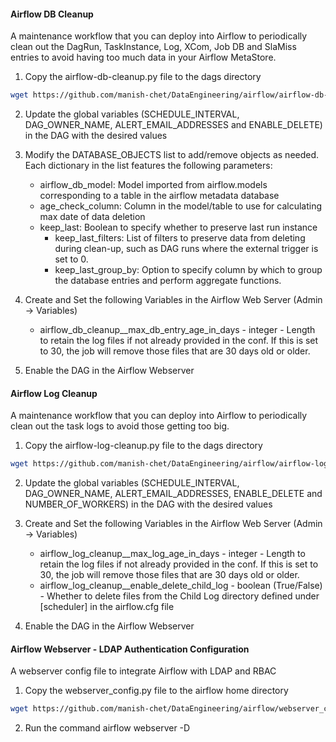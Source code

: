 #### Airflow DB Cleanup
A maintenance workflow that you can deploy into Airflow to periodically clean out the DagRun, TaskInstance, Log, XCom, Job DB and SlaMiss entries to avoid having too much data in your Airflow MetaStore.

1. Copy the airflow-db-cleanup.py file to the dags directory
```bash
wget https://github.com/manish-chet/DataEngineering/airflow/airflow-db-cleanup.py
```        
2. Update the global variables (SCHEDULE_INTERVAL, DAG_OWNER_NAME, ALERT_EMAIL_ADDRESSES and ENABLE_DELETE) in the DAG with the desired values

3. Modify the DATABASE_OBJECTS list to add/remove objects as needed. Each dictionary in the list features the following parameters:
    - airflow_db_model: Model imported from airflow.models corresponding to a table in the airflow metadata database
    - age_check_column: Column in the model/table to use for calculating max date of data deletion
    - keep_last: Boolean to specify whether to preserve last run instance
        - keep_last_filters: List of filters to preserve data from deleting during clean-up, such as DAG runs where the external trigger is set to 0. 
        - keep_last_group_by: Option to specify column by which to group the database entries and perform aggregate functions.

4. Create and Set the following Variables in the Airflow Web Server (Admin -> Variables)

    - airflow_db_cleanup__max_db_entry_age_in_days - integer - Length to retain the log files if not already provided in the conf. If this is set to 30, the job will remove those files that are 30 days old or older.

5. Enable the DAG in the Airflow Webserver

#### Airflow Log Cleanup   
A maintenance workflow that you can deploy into Airflow to periodically clean out the task logs to avoid those getting too big.

1. Copy the airflow-log-cleanup.py file to the dags directory
```bash
wget https://github.com/manish-chet/DataEngineering/airflow/airflow-log-cleanup.py
```
2. Update the global variables (SCHEDULE_INTERVAL, DAG_OWNER_NAME, ALERT_EMAIL_ADDRESSES, ENABLE_DELETE and NUMBER_OF_WORKERS) in the DAG with the desired values

3. Create and Set the following Variables in the Airflow Web Server (Admin -> Variables)

    - airflow_log_cleanup__max_log_age_in_days - integer - Length to retain the log files if not already provided in the conf. If this is set to 30, the job will remove those files that are 30 days old or older.
    - airflow_log_cleanup__enable_delete_child_log - boolean (True/False) - Whether to delete files from the Child Log directory defined under [scheduler] in the airflow.cfg file

4. Enable the DAG in the Airflow Webserver

#### Airflow Webserver - LDAP Authentication Configuration

A webserver config file to integrate Airflow with LDAP and RBAC

1. Copy the webserver_config.py file to the airflow home directory
```bash
wget https://github.com/manish-chet/DataEngineering/airflow/webserver_config.py
```
2. Run the command airflow webserver -D